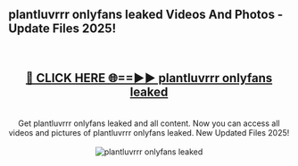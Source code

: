 <h2>plantluvrrr onlyfans leaked Videos And Photos - Update Files 2025!</h2>
<br>
<div align="center">
<h2><a href="https://top-ai-tools.click/QrbHav" rel="nofollow">🔴 CLICK HERE 🌐==►► plantluvrrr onlyfans leaked</a></h2>
<br>
Get plantluvrrr onlyfans leaked and all content. Now you can access all videos and pictures of plantluvrrr onlyfans leaked. New Updated Files 2025!
<br>
<br>
<a href="https://top-ai-tools.click/QrbHav" rel="nofollow" data-target="animated-image.originalLink"><img src="https://i.ibb.co.com/WyWwxjT/player-gif2.gif" alt="plantluvrrr onlyfans leaked" style="max-width: 100%; display: inline-block;" data-target="animated-image.originalImage"></a>
</div>
<br>